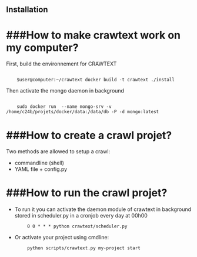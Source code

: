 ## Installation


###How to make crawtext work on my computer?
====


First, build the environnement for CRAWTEXT

```

	$user@computer:~/crawtext docker build -t crawtext ./install

```	
Then activate the mongo daemon in background

```
	
	sudo docker run  --name mongo-srv -v /home/c24b/projets/docker/data:/data/db -P -d mongo:latest
```
	
###How to create a crawl projet?
====
Two methods are allowed to setup a crawl:

* commandline (shell)
* YAML file + config.py

###How to run the crawl projet?
====
* To run it you can activate the daemon module of crawtext in background
stored in scheduler.py in a cronjob every day at 00h00


```
		0 0 * * * python crawtext/scheduler.py
```
	
* Or activate your project using cmdline: 

```
		python scripts/crawtext.py my-project start
```

